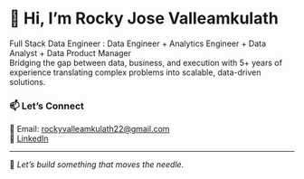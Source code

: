 # 👋 Hi, I’m Rocky Jose Valleamkulath

Full Stack Data Engineer : Data Engineer + Analytics Engineer + Data Analyst + Data Product Manager  
Bridging the gap between data, business, and execution with 5+ years of experience translating complex problems into scalable, data-driven solutions. 


### 📫 Let’s Connect
📧 Email: rockyvalleamkulath22@gmail.com  
🔗 [LinkedIn](https://www.linkedin.com/in/rockyvalleamkulath/)  

---

🔁 *Let’s build something that moves the needle.*
